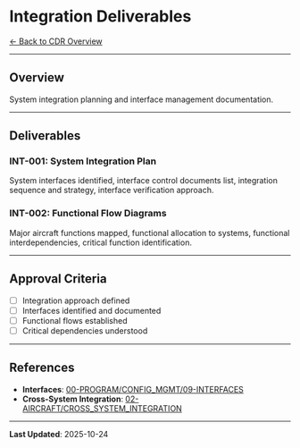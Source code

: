# Integration Deliverables

[← Back to CDR Overview](../README.md)

---

## Overview

System integration planning and interface management documentation.

---

## Deliverables

### INT-001: System Integration Plan
System interfaces identified, interface control documents list, integration sequence and strategy, interface verification approach.

### INT-002: Functional Flow Diagrams
Major aircraft functions mapped, functional allocation to systems, functional interdependencies, critical function identification.

---

## Approval Criteria

- [ ] Integration approach defined
- [ ] Interfaces identified and documented
- [ ] Functional flows established
- [ ] Critical dependencies understood

---

## References

- **Interfaces**: [00-PROGRAM/CONFIG_MGMT/09-INTERFACES](../../../../../../../00-PROGRAM/CONFIG_MGMT/09-INTERFACES/)
- **Cross-System Integration**: [02-AIRCRAFT/CROSS_SYSTEM_INTEGRATION](../../../../../../../02-AIRCRAFT/CROSS_SYSTEM_INTEGRATION/)

---

**Last Updated**: 2025-10-24
